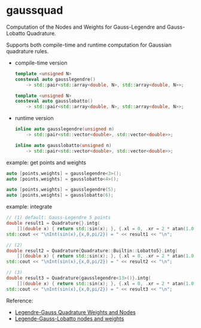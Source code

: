 # gaussquad

Computation of the Nodes and Weights for Gauss-Legendre and Gauss-Lobatto Quadrature.

Supports both compile-time and runtime computation for Gaussian quadrature rules.

- compile-time version
    ```cpp
    template <unsigned N>
    consteval auto gausslegendre()
        -> std::pair<std::array<double, N>, std::array<double, N>>;

    template <unsigned N>
    consteval auto gausslobatto()
        -> std::pair<std::array<double, N>, std::array<double, N>>;
    ```

- runtime version
    ```cpp
    inline auto gausslegendre(unsigned n)
        -> std::pair<std::vector<double>, std::vector<double>>;

    inline auto gausslobatto(unsigned n)
        -> std::pair<std::vector<double>, std::vector<double>>;
    ```

example: get points and weights
```cpp
auto [points,weights] = gausslegendre<3>();
auto [points,weights] = gausslobatto<4>();

auto [points,weights] = gausslegendre(5);
auto [points,weights] = gausslobatto(6);
```

example: integrate
```cpp
// (1) default: Gauss-Legendre 5 points
double result1 = Quadrature{}.intg(
    [](double x) { return std::sin(x); }, {.xl = 0, .xr = 2 * atan(1.0)});
std::cout << "\nInt(sin(x),{x,0,pi/2}) = " << result1 << "\n";

// (2)
double result2 = Quadrature{Quadrature::Builtin::Lobatto5}.intg(
    [](double x) { return std::sin(x); }, {.xl = 0, .xr = 2 * atan(1.0)});
std::cout << "\nInt(sin(x),{x,0,pi/2}) = " << result2 << "\n";

// (3)
double result3 = Quadrature{gausslegendre<13>()}.intg(
    [](double x) { return std::sin(x); }, {.xl = 0, .xr = 2 * atan(1.0)});
std::cout << "\nInt(sin(x),{x,0,pi/2}) = " << result3 << "\n";
```

Reference:

- [Legendre-Gauss Quadrature Weights and Nodes](https://ww2.mathworks.cn/matlabcentral/fileexchange/4540-legendre-gauss-quadrature-weights-and-nodes?s_tid=srchtitle_support_results_4_Gauss%20Lobatto)
- [Legende-Gauss-Lobatto nodes and weights](https://ww2.mathworks.cn/matlabcentral/fileexchange/4775-legende-gauss-lobatto-nodes-and-weights?s_tid=srchtitle_support_results_3_Gauss%2520Lobatto)
